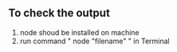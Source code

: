 ## To check the output 
1. node shoud be installed on machine 
2. run command " node "filename" " in Terminal